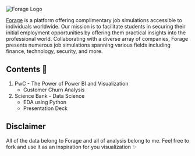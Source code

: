 ![Forage Logo](https://assets-global.website-files.com/639c5cce6e1e4e02b0b2fae0/64a51bb4cba4950b254fcd69_Navy%20Wide%20Logo@2x%20%281%29.png)

[Forage](www.theforage.com) is a platform offering complimentary job simulations accessible to individuals worldwide. Our mission is to facilitate students in securing their initial employment opportunities by offering them practical insights into the professional world. Collaborating with a diverse array of companies, Forage presents numerous job simulations spanning various fields including finance, technology, security, and more.

## Contents 🚀
1. PwC - The Power of Power BI and Visualization
    * Customer Churn Analysis
2. Science Bank - Data Science
    * EDA using Python
    * Presentation Deck

## Disclaimer
All of the data belong to Forage and all of analysis belong to me. Feel free to fork and use it as an inspiration for you visualization ✨
